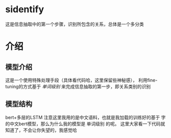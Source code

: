 # sidentify
这是信息抽取中的第一个步骤，识别所包含的关系，总体是一个多分类
# 介绍


## 模型介绍
这是一个使用特殊处理手段（具体看代码哈，这里保留些神秘感），
利用fine-tuning的方式基于 *单词级别* 来完成信息抽取的第一步，即关系类别的识别

## 模型结构
bert+多层的LSTM
注意这里我用的是中文语料，也就是我加载的训练好的基于   字   的中文bert模型，那么为什么我的模型是  单词级别   的呢。
这里大家看一下代码就知道了，不会让你失望的，我感觉哈

